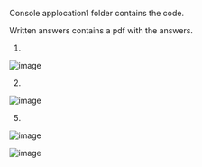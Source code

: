 
Console applocation1 folder contains the code.

Written answers contains a pdf with the answers.


1) 

![image](https://user-images.githubusercontent.com/90807293/206285848-d507eff3-c992-45d3-8313-16043306fb9a.png)

2)

![image](https://user-images.githubusercontent.com/90807293/206285939-104d66d3-ac6a-4168-bdc6-dcd38578dae0.png)

5)

![image](https://user-images.githubusercontent.com/90807293/206286047-d46e9f41-a849-458b-aa05-bc6f3442be96.png)

![image](https://user-images.githubusercontent.com/90807293/206286155-c0d18627-7572-407b-9b0e-7fec52ce7c37.png)

